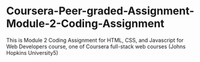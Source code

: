 # Coursera-Peer-graded-Assignment-Module-2-Coding-Assignment
This is Module 2 Coding Assignment for HTML, CSS, and Javascript for Web Developers course, one of Coursera full-stack web courses (Johns Hopkins University5)
